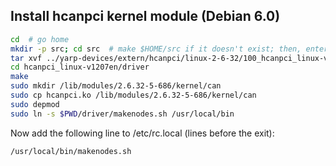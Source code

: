 ## Install hcanpci kernel module (Debian 6.0)

```bash
cd  # go home
mkdir -p src; cd src  # make $HOME/src if it doesn't exist; then, enter it
tar xvf ../yarp-devices/extern/hcanpci/linux-2-6-32/100_hcanpci_linux-v1207en-edi1822.tar.gz
cd hcanpci_linux-v1207en/driver
make
sudo mkdir /lib/modules/2.6.32-5-686/kernel/can
sudo cp hcanpci.ko /lib/modules/2.6.32-5-686/kernel/can
sudo depmod
sudo ln -s $PWD/driver/makenodes.sh /usr/local/bin
```

Now add the following line to /etc/rc.local (lines before the exit):

```bash
/usr/local/bin/makenodes.sh
```
